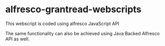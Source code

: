 # alfresco-grantread-webscripts

This webscript is coded using alfresco JavaScript API

The same functionality can also be achieved using Java Backed Alfresco API as well.
